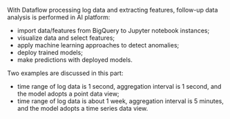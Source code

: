 With Dataflow processing log data and extracting features, follow-up data analysis is performed in AI platform:
- import data/features from BigQuery to Jupyter notebook instances;
- visualize data and select features;
- apply machine learning approaches to detect anomalies;
- deploy trained models;
- make predictions with deployed models.

Two examples are discussed in this part: 
- time range of log data is 1 second, aggregation interval is 1 second, and the model adopts a point data view;
- time range of log data is about 1 week, aggregation interval is 5 minutes, and the model adopts a time series data view.

